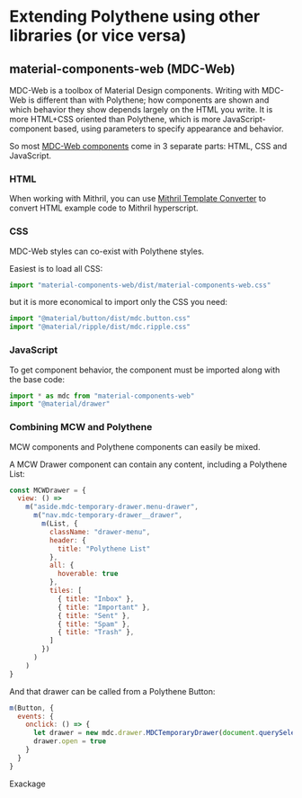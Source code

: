 # Extending Polythene using other libraries (or vice versa)

## material-components-web (MDC-Web)

MDC-Web is a toolbox of Material Design components. Writing with MDC-Web is different than with Polythene; how components are shown and which behavior they show depends largely on the HTML you write. It is more HTML+CSS oriented than Polythene, which is more JavaScript-component based, using parameters to specify appearance and behavior.

So most [MDC-Web components](https://github.com/material-components/material-components-web) come in 3 separate parts: HTML, CSS and JavaScript.

### HTML

When working with Mithril, you can use [Mithril Template Converter](http://arthurclemens.github.io/mithril-template-converter/index.html) to convert HTML example code to Mithril hyperscript.

### CSS

MDC-Web styles can co-exist with Polythene styles.

Easiest is to load all CSS:

~~~javascript
import "material-components-web/dist/material-components-web.css"
~~~

but it is more economical to import only the CSS you need:

~~~javascript
import "@material/button/dist/mdc.button.css"
import "@material/ripple/dist/mdc.ripple.css"
~~~

### JavaScript

To get component behavior, the component must be imported along with the base code:

~~~javascript
import * as mdc from "material-components-web"
import "@material/drawer"
~~~


### Combining MCW and Polythene

MCW components and Polythene components can easily be mixed.

A MCW Drawer component can contain any content, including a Polythene List:

~~~javascript
const MCWDrawer = {
  view: () => 
    m("aside.mdc-temporary-drawer.menu-drawer", 
      m("nav.mdc-temporary-drawer__drawer",
        m(List, {
          className: "drawer-menu",
          header: {
            title: "Polythene List"
          },
          all: {
            hoverable: true
          },
          tiles: [
            { title: "Inbox" },
            { title: "Important" },
            { title: "Sent" },
            { title: "Spam" },
            { title: "Trash" },
          ]
        })
      )
    )
}
~~~

And that drawer can be called from a Polythene Button:

~~~javascript
m(Button, {
  events: {
    onclick: () => {
      let drawer = new mdc.drawer.MDCTemporaryDrawer(document.querySelector(".menu-drawer"))
      drawer.open = true
    }
  }
}
~~~

Exackage 

